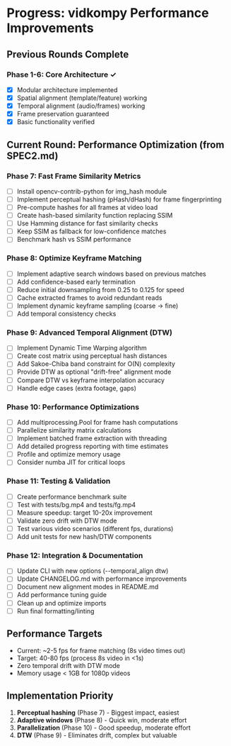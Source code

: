 # Progress: vidkompy Performance Improvements

## Previous Rounds Complete

### Phase 1-6: Core Architecture ✓
- [x] Modular architecture implemented
- [x] Spatial alignment (template/feature) working
- [x] Temporal alignment (audio/frames) working
- [x] Frame preservation guaranteed
- [x] Basic functionality verified

## Current Round: Performance Optimization (from SPEC2.md)

### Phase 7: Fast Frame Similarity Metrics

- [ ] Install opencv-contrib-python for img_hash module
- [ ] Implement perceptual hashing (pHash/dHash) for frame fingerprinting
- [ ] Pre-compute hashes for all frames at video load
- [ ] Create hash-based similarity function replacing SSIM
- [ ] Use Hamming distance for fast similarity checks
- [ ] Keep SSIM as fallback for low-confidence matches
- [ ] Benchmark hash vs SSIM performance

### Phase 8: Optimize Keyframe Matching

- [ ] Implement adaptive search windows based on previous matches
- [ ] Add confidence-based early termination
- [ ] Reduce initial downsampling from 0.25 to 0.125 for speed
- [ ] Cache extracted frames to avoid redundant reads
- [ ] Implement dynamic keyframe sampling (coarse → fine)
- [ ] Add temporal consistency checks

### Phase 9: Advanced Temporal Alignment (DTW)

- [ ] Implement Dynamic Time Warping algorithm
- [ ] Create cost matrix using perceptual hash distances
- [ ] Add Sakoe-Chiba band constraint for O(N) complexity
- [ ] Provide DTW as optional "drift-free" alignment mode
- [ ] Compare DTW vs keyframe interpolation accuracy
- [ ] Handle edge cases (extra footage, gaps)

### Phase 10: Performance Optimizations

- [ ] Add multiprocessing.Pool for frame hash computations
- [ ] Parallelize similarity matrix calculations
- [ ] Implement batched frame extraction with threading
- [ ] Add detailed progress reporting with time estimates
- [ ] Profile and optimize memory usage
- [ ] Consider numba JIT for critical loops

### Phase 11: Testing & Validation

- [ ] Create performance benchmark suite
- [ ] Test with tests/bg.mp4 and tests/fg.mp4
- [ ] Measure speedup: target 10-20x improvement
- [ ] Validate zero drift with DTW mode
- [ ] Test various video scenarios (different fps, durations)
- [ ] Add unit tests for new hash/DTW components

### Phase 12: Integration & Documentation

- [ ] Update CLI with new options (--temporal_align dtw)
- [ ] Update CHANGELOG.md with performance improvements
- [ ] Document new alignment modes in README.md
- [ ] Add performance tuning guide
- [ ] Clean up and optimize imports
- [ ] Run final formatting/linting

## Performance Targets

- Current: ~2-5 fps for frame matching (8s video times out)
- Target: 40-80 fps (process 8s video in <1s)
- Zero temporal drift with DTW mode
- Memory usage < 1GB for 1080p videos

## Implementation Priority

1. **Perceptual hashing** (Phase 7) - Biggest impact, easiest
2. **Adaptive windows** (Phase 8) - Quick win, moderate effort
3. **Parallelization** (Phase 10) - Good speedup, moderate effort
4. **DTW** (Phase 9) - Eliminates drift, complex but valuable
